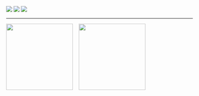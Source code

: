 <div>
  <img src="https://img.shields.io/badge/Android-EE4C2C?style=flat&logo=Android&logoColor=white">
  <img src="https://img.shields.io/badge/Kotlin-4285F4?style=flat&logo=kotlin&logoColor=white">
  <img src="https://img.shields.io/badge/Python-3776AB?flat&logo=Python&logoColor=white">

  <hr/>

  <p>
    <img height="180em" src="https://github-readme-stats-eight-kappa-99.vercel.app/api?username=sindorim5&show_icons=true&theme=github_dark" />
    &nbsp;&nbsp;
    <img height="180em" src="https://github-readme-stats-alx7.vercel.app/api/top-langs/?username=sindorim5&layout=compact&hide=css&theme=github_dark" />
  </p>
  
</div> 
